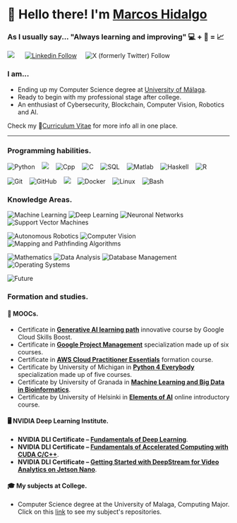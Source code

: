 # 👋 Hello there! I'm [Marcos Hidalgo](https://github.com/MarkosHB) 
### As I usually say... "Always learning and improving" 💻 + 📖 = 📈

<a href="mailto:marcoshidalgobanos@gmail.com?subject=Hi%20Marcos%20Hidalgo"><img src="https://img.shields.io/badge/gmail-%23D14836.svg?&style=flat&logo=gmail&logoColor=white" /></a> &nbsp;&nbsp;&nbsp;&nbsp;
[![Linkedin Follow](https://img.shields.io/twitter/url?url=https://www.linkedin.com/in/marcoshidalgobcolor=%231DA1F2&label=LinkedIn&logo=linkedin&style=social)](https://www.linkedin.com/in/marcoshidalgob)&nbsp;&nbsp;&nbsp;&nbsp;
![X (formerly Twitter) Follow](https://img.shields.io/twitter/follow/marcoshidalgob)

### I am...
* Ending up my Computer Science degree at [University of Málaga](https://www.uma.es/#gsc.tab=0).
* Ready to begin with my professional stage after college.
* An enthusiast of Cybersecurity, Blockchain, Computer Vision, Robotics and AI.

Check my 📄[Curriculum Vitae][curriculum] for more info all in one place.

---

### Programming habilities.
![Python](https://img.shields.io/badge/Python-3776AB?style=flat&logo=python&logoColor=white)
&nbsp;&nbsp; <img src="https://img.shields.io/badge/Java-%23DD4F39.svg?style=flat&logo=oracle&logoColor=white">
&nbsp;&nbsp; ![Cpp](https://img.shields.io/badge/C%2B%2B-00599C?style=flat&logo=c%2B%2B&logoColor=white)
&nbsp;&nbsp; ![C](https://img.shields.io/badge/C-00599C?style=flat&logo=c&logoColor=white)
&nbsp;&nbsp; ![SQL](https://img.shields.io/badge/SQL-F80000.svg?&style=flat&logo=oracle&logoColor=white)
&nbsp;&nbsp; ![Matlab](https://img.shields.io/badge/Matlab-905020.svg?&style=flat&logo=Matlab&logoColor=white)
&nbsp;&nbsp; ![Haskell](https://img.shields.io/badge/Haskell-3776AB.svg?&style=flat&logo=haskell&logoColor=white)
&nbsp;&nbsp; ![R](https://img.shields.io/badge/R-003B57.svg?&style=flat&logo=R&logoColor=white)

![Git](https://img.shields.io/badge/-Git-181717?style=flat&logo=git)
&nbsp;&nbsp; ![GitHub](https://img.shields.io/badge/-GitHub-181717?style=flat&logo=github) 
&nbsp;&nbsp; <img src="https://img.shields.io/badge/Markdown-%23151515.svg?style=flat&logo=markdown&logoColor=white">
&nbsp;&nbsp; ![Docker](https://img.shields.io/badge/-Docker-181717?style=flat&logo=docker)
&nbsp;&nbsp; ![Linux](https://img.shields.io/badge/Linux-181717?style=flat&logo=linux)
&nbsp;&nbsp; ![Bash](https://img.shields.io/badge/Shell_Script-121011?style=flat&logo=gnu-bash&logoColor=white)
&nbsp;&nbsp;


### Knowledge Areas.
![Machine Learning](https://img.shields.io/badge/Machine%20Learning-gray?style=flat)
![Deep Learning](https://img.shields.io/badge/Deep%20Learning-gray?style=flat)
![Neuronal Networks](https://img.shields.io/badge/Neuronal%20Networks-gray?style=flat)
![Support Vector Machines](https://img.shields.io/badge/Support%20Vector%20Machines-gray?style=flat)

![Autonomous Robotics](https://img.shields.io/badge/Autonomous%20Robotics-gray?style=flat)
![Computer Vision](https://img.shields.io/badge/Computer%20Vision-gray?style=flat)
![Mapping and Pathfinding Algorithms](https://img.shields.io/badge/Mapping%20and%20Pathfinding%20Algorithms-gray?style=flat)

![Mathematics](https://img.shields.io/badge/Mathematics-gray?style=flat)
![Data Analysis](https://img.shields.io/badge/Data%20Analysis-gray?style=flat)
![Database Management](https://img.shields.io/badge/Database%20Management-gray?style=flat)
![Operating Systems](https://img.shields.io/badge/Operating%20Systems-gray?style=flat)

![Future](https://img.shields.io/badge/Interested%20in%20learning%20more%20about%20...%20-%20Cybersecurity%2C%20Blockchain%2C%20Cloud%20Services-white?style=social)


### Formation and studies.
#### 🚀 MOOCs.
*  Certificate in **[Generative AI learning path](https://www.cloudskillsboost.google/journeys/118)** innovative course by Google Cloud Skills Boost.
*  Certificate in **[Google Project Management](https://www.coursera.org/professional-certificates/google-project-management?)** specialization made up of six courses.
*  Certificate in **[AWS Cloud Practitioner Essentials](https://www.coursera.org/account/accomplishments/certificate/PJSDDP553UCD)** formation course.
*  Certificate by University of Michigan in **[Python 4 Everybody](https://www.coursera.org/specializations/python)** specialization made up of five courses.
*  Certificate by University of Granada in **[Machine Learning and Big Data in Bioinformatics](https://abierta.ugr.es/course/view.php?id=57)**.
*  Certificate by University of Helsinki in **[Elements of AI](https://course.elementsofai.com/)** online introductory course.

#### 🖥️ NVIDIA Deep Learning Institute.
*  **NVIDIA DLI Certificate – [Fundamentals of Deep Learning](https://courses.nvidia.com/certificates/fa23c9b1177f481e98165b17fb69fc9d)**.
*  **NVIDIA DLI Certificate – [Fundamentals of Accelerated Computing with CUDA C/C++](https://courses.nvidia.com/certificates/9cdf38e81db44420b09072d8b91d7e85)**. 
*  **NVIDIA DLI Certificate – [Getting Started with DeepStream for Video Analytics on Jetson Nano](https://courses.nvidia.com/certificates/22239167c9994f60884829f671b29c3a)**.

#### 🎓 My subjects at College.
- Computer Science degree at the University of Malaga, Computing Major. Click on this [link](https://github.com/MarkosHB/MarkosHB/blob/main/UniversitySubjects.md) to see my subject's repositories.

<!-- LINKS -->
[curriculum]: ./MarcosHidalgoCV.pdf
